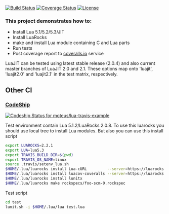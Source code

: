 [![Build Status](https://travis-ci.org/moteus/lua-travis-example.png?branch=master)](https://travis-ci.org/moteus/lua-travis-example)
[![Coverage Status](https://coveralls.io/repos/moteus/lua-travis-example/badge.png?branch=master)](https://coveralls.io/r/moteus/lua-travis-example?branch=master)
[![License](http://img.shields.io/badge/License-MIT-brightgreen.svg)](LICENSE)

### This project demonstrates how to:
* Install Lua 5.1/5.2/5.3/JIT
* Install LuaRocks
* make and install Lua module containing C and Lua parts
* Run tests
* Post coverage report to [coveralls.io](https://coveralls.io) service

LuaJIT can be tested using latest stable release (2.0.4) and also current master branches of LuaJIT 2.0 and 2.1. These options map onto 'luajit', 'luajit2.0' and 'luajit2.1' in the test matrix, respectively.

## Other CI

### [CodeShip](https://codeship.com)
[![Codeship Status for moteus/lua-travis-example](https://codeship.com/projects/a57c55e0-c4b7-0132-9bce-0a3d9756066d/status?branch=master)](https://codeship.com/projects/74177)

Test environment contain Lua 5.1.2/LuaRocks 2.0.8.
To use this luarocks you should use local tree to install Lua modules.
But also you can use this install script

```Bash
export LUAROCKS=2.2.1
export LUA=lua5.3
export TRAVIS_BUILD_DIR=$(pwd)
export TRAVIS_OS_NAME=linux
source .travis/setenv_lua.sh
$HOME/.lua/luarocks install Lua-cURL         --server=https://luarocks.org/dev
$HOME/.lua/luarocks install luacov-coveralls --server=https://luarocks.org/dev
$HOME/.lua/luarocks install lunitx
$HOME/.lua/luarocks make rockspecs/foo-scm-0.rockspec
```

Test script
```Bash
cd test
lunit.sh -i $HOME/.lua/lua test.lua
```
